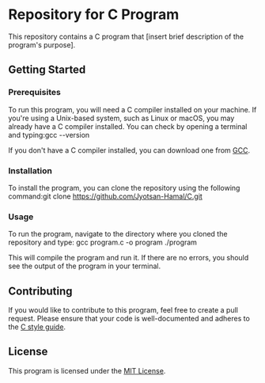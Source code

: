 # Repository for C Program

This repository contains a C program that [insert brief description of the program's purpose].

## Getting Started

### Prerequisites

To run this program, you will need a C compiler installed on your machine. If you're using a Unix-based system, such as Linux or macOS, you may already have a C compiler installed. You can check by opening a terminal and typing:gcc --version


If you don't have a C compiler installed, you can download one from [GCC](https://gcc.gnu.org/).

### Installation

To install the program, you can clone the repository using the following command:git clone https://github.com/Jyotsan-Hamal/C.git


### Usage

To run the program, navigate to the directory where you cloned the repository and type: 
gcc program.c -o program
./program


This will compile the program and run it. If there are no errors, you should see the output of the program in your terminal.

## Contributing

If you would like to contribute to this program, feel free to create a pull request. Please ensure that your code is well-documented and adheres to the [C style guide](https://www.gnu.org/prep/standards/html_node/Writing-C.html).

## License

This program is licensed under the [MIT License](https://opensource.org/licenses/MIT).
